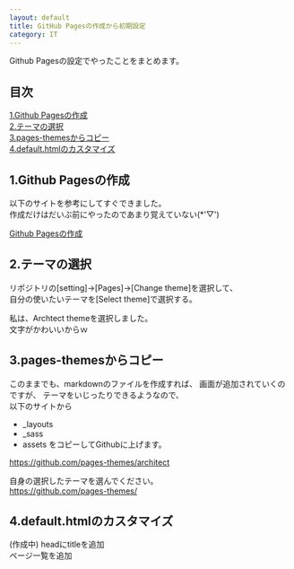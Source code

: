 ```yaml
---
layout: default
title: GitHub Pagesの作成から初期設定
category: IT
---
```

Github Pagesの設定でやったことをまとめます。

## 目次

[1.Github Pagesの作成](#anchor1)  
[2.テーマの選択](#anchor2)  
[3.pages-themesからコピー](#anchor3)  
[4.default.htmlのカスタマイズ](#anchor4)

<a id="anchor1"></a>

## 1.Github Pagesの作成

以下のサイトを参考にしてすぐできました。  
作成だけはだいぶ前にやったのであまり覚えていない(*'▽')

[Github Pagesの作成](https://docs.github.com/ja/pages/getting-started-with-github-pages/creating-a-github-pages-site)

<a id="anchor2"></a>

## 2.テーマの選択

リポジトリの[setting]->[Pages]->[Change theme]を選択して、  
自分の使いたいテーマを[Select theme]で選択する。

私は、Archtect themeを選択しました。  
文字がかわいいからｗ

<a id="anchor3"></a>

## 3.pages-themesからコピー

このままでも、markdownのファイルを作成すれば、
画面が追加されていくのですが、
テーマをいじったりできるようなので、  
以下のサイトから
- _layouts
- _sass
- assets
をコピーしてGithubに上げます。

https://github.com/pages-themes/architect

自身の選択したテーマを選んでください。  
https://github.com/pages-themes/

<a id="anchor4"></a>

## 4.default.htmlのカスタマイズ

(作成中)
headにtitleを追加  
ページ一覧を追加